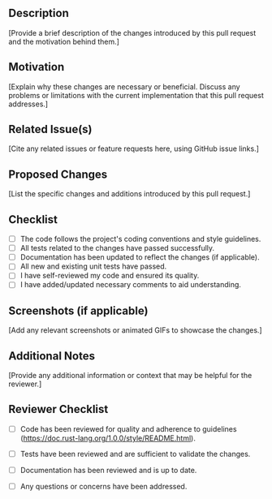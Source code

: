 ## Description
[Provide a brief description of the changes introduced by this pull request and the motivation behind them.]

## Motivation
[Explain why these changes are necessary or beneficial. Discuss any problems or limitations with the current implementation that this pull request addresses.]

## Related Issue(s)
[Cite any related issues or feature requests here, using GitHub issue links.]

## Proposed Changes
[List the specific changes and additions introduced by this pull request.]

## Checklist
- [ ] The code follows the project's coding conventions and style guidelines.
- [ ] All tests related to the changes have passed successfully.
- [ ] Documentation has been updated to reflect the changes (if applicable).
- [ ] All new and existing unit tests have passed.
- [ ] I have self-reviewed my code and ensured its quality.
- [ ] I have added/updated necessary comments to aid understanding.

## Screenshots (if applicable)
[Add any relevant screenshots or animated GIFs to showcase the changes.]

## Additional Notes
[Provide any additional information or context that may be helpful for the reviewer.]

## Reviewer Checklist
- [ ] Code has been reviewed for quality and adherence to guidelines (https://doc.rust-lang.org/1.0.0/style/README.html).
- [ ] Tests have been reviewed and are sufficient to validate the changes.
- [ ] Documentation has been reviewed and is up to date.
- [ ] Any questions or concerns have been addressed.

